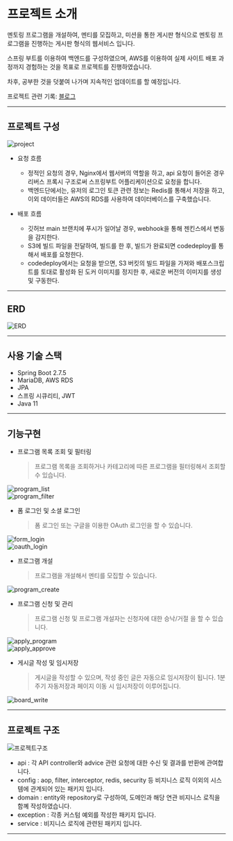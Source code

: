 # 프로젝트 소개
멘토링 프로그램을 개설하여, 멘티를 모집하고, 미션을 통한 게시판 형식으로 멘토링 프로그램을 진행하는 게시판 형식의 웹서비스 입니다.    

스프링 부트를 이용하여 백엔드를 구성하였으며, AWS를 이용하여 실제 사이트 배포 과정까지 경험하는 것을 목표로 프로젝트를 진행하였습니다.

차후, 공부한 것을 덧붙여 나가며 지속적인 업데이트를 할 예정입니다.

프로젝트 관련 기록: [블로그](https://devcabinet.tistory.com/)    

---

## 프로젝트 구성

![project](https://user-images.githubusercontent.com/65437310/220124700-eb043b2d-7e4e-4421-b3f3-6bccd07a35e7.png)

* 요청 흐름
  + 정적인 요청의 경우, Nginx에서 웹서버의 역할을 하고, api 요청이 들어온 경우 리버스 프록시 구조로써 스프링부트 어플리케이션으로 요청을 합니다.    
  + 백엔드단에서는, 유저의 로그인 토큰 관련 정보는 Redis를 통해서 저장을 하고, 이외 데이터들은 AWS의 RDS를 사용하여 데이터베이스를 구축했습니다.    
    
* 배포 흐름
  + 깃허브 main 브랜치에 푸시가 일어날 경우, webhook을 통해 젠킨스에서 변동을 감지한다.
  + S3에 빌드 파일을 전달하여, 빌드를 한 후, 빌드가 완료되면 codedeploy를 통해서 배포를 요청한다.
  + codedeploy에서는 요청을 받으면, S3 버킷의 빌드 파일을 가져와 배포스크립트를 토대로 활성화 된 도커 이미지를 정지한 후, 새로운 버전의 이미지를 생성 및 구동한다.
  
---
        
## ERD
![ERD](https://user-images.githubusercontent.com/65437310/220372640-1eb0763e-0e5d-48b6-b70c-85b26722735f.png)
    
---
## 사용 기술 스택
* Spring Boot 2.7.5
* MariaDB, AWS RDS
* JPA
* 스프링 시큐리티, JWT
* Java 11
---

## 기능구현
* 프로그램 목록 조회 및 필터링    
  > 프로그램 목록을 조회하거나 카테고리에 따른 프로그램을 필터링해서 조회할 수 있습니다.
        
![program_list](https://github.com/JeminLim/Mentoree-API-Server/assets/65437310/9356491f-a50e-488b-8c63-7bb49a2269b2)    
![program_filter](https://github.com/JeminLim/Mentoree-API-Server/assets/65437310/d96ba16c-5a78-471d-b7f8-007e38c20ea5)

* 폼 로그인 및 소셜 로그인
  > 폼 로그인 또는 구글을 이용한 OAuth 로그인을 할 수 있습니다.    

![form_login](https://github.com/JeminLim/Mentoree-API-Server/assets/65437310/aa78bfe1-5d7e-46b2-b807-b9b23e141720)    
![oauth_login](https://github.com/JeminLim/Mentoree-API-Server/assets/65437310/13fe927e-cde6-4895-b451-618e199f017b)    


* 프로그램 개설
  > 프로그램을 개설해서 멘티를 모집할 수 있습니다.
      
![program_create](https://github.com/JeminLim/Mentoree-API-Server/assets/65437310/1fbcfe9c-3c3c-4ffb-9979-d2c767b9f9a5)

  
* 프로그램 신청 및 관리
  > 프로그램 신청 및 프로그램 개설자는 신청자에 대한 승낙/거절 을 할 수 있습니다.    

![apply_program](https://github.com/JeminLim/Mentoree-API-Server/assets/65437310/4c81bd1c-fca4-43c5-8109-8ee9a3659a52)     
![apply_approve](https://github.com/JeminLim/Mentoree-API-Server/assets/65437310/d9dae545-2916-4957-9d8f-2080f24a415b)     

  
* 게시글 작성 및 임시저장
  > 게시글을 작성할 수 있으며, 작성 중인 글은 자동으로 임시저장이 됩니다. 1분 주기 자동저장과 페이지 이동 시 임시저장이 이루어집니다.    


![board_write](https://github.com/JeminLim/Mentoree-API-Server/assets/65437310/55998625-5e6c-4ced-9614-60b69b9b2a0f)




---

## 프로젝트 구조
![프로젝트구조](https://github.com/JeminLim/Mentoree-API-Server/assets/65437310/cd61f143-554d-484e-86e3-ab71dd0990d4)

- api : 각 API controller와 advice 관련 요청에 대한 수신 및 결과를 반환에 관여합니다.
- config : aop, filter, interceptor, redis, security 등 비지니스 로직 이외의 시스템에 관계되어 있는 패키지 입니다.
- domain : entity와 repository로 구성하여, 도메인과 해당 연관 비지니스 로직을 함꼐 작성하였습니다.
- exception : 각종 커스텀 예외를 작성한 패키지 입니다.
- service : 비지니스 로직에 관련된 패키지 입니다.

---





